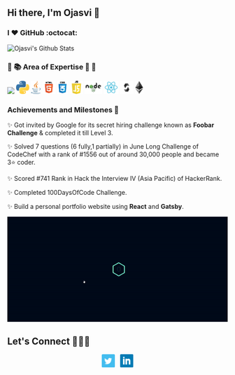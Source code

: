 ## Hi there, I'm Ojasvi 👋

### I :heart: GitHub :octocat:

![Ojasvi's Github Stats](https://github-readme-stats.vercel.app/api?username=OjasviChauhan&show_icons=true&line_height=30)

### :open_book: :books: Area of Expertise :closed_book: :green_book:

<code><img height="30" src="https://raw.githubusercontent.com/isocpp/logos/master/cpp_logo.png"></code>
<code><img height="30" src="https://github.com/OjasviChauhan/OjasviChauhan/blob/master/img/python.png?raw=true"></code>
<code><img height="30" src="https://github.com/OjasviChauhan/OjasviChauhan/blob/master/img/java.png?raw=true"></code>
<code><img height="30" src="https://github.com/OjasviChauhan/OjasviChauhan/blob/master/img/html5.png?raw=true"></code>
<code><img height="30" src="https://github.com/OjasviChauhan/OjasviChauhan/blob/master/img/css3.png?raw=true"></code>
<code><img height="30" src="https://github.com/OjasviChauhan/OjasviChauhan/blob/master/img/javascript.png?raw=true"></code>
<code><img height="30" src="https://github.com/OjasviChauhan/OjasviChauhan/blob/master/img/nodejs.png?raw=true"></code>
<code><img height="30" src="https://github.com/OjasviChauhan/OjasviChauhan/blob/master/img/react.png?raw=true"></code>
<code><img height="30" src="https://github.com/OjasviChauhan/OjasviChauhan/blob/master/img/solidity.png?raw=true"></code>
<code><img height="30" src="https://github.com/OjasviChauhan/OjasviChauhan/blob/master/img/ethereum.png?raw=true"></code>

### Achievements and Milestones :crown:

:sparkles: Got invited by Google for its secret hiring challenge known as **Foobar Challenge** & completed it till Level 3.

:sparkles: Solved 7 questions (6 fully,1 partially) in June Long Challenge of CodeChef with a rank of #1556 out of around 30,000 people and became 3⭐️ coder.

:sparkles: Scored #741 Rank in Hack the Interview IV (Asia Pacific) of HackerRank.

:sparkles: Completed 100DaysOfCode Challenge.

:sparkles: Build a personal portfolio website using **React** and **Gatsby**.<br>

<a href="https://ojasvichauhan.netlify.app/">  
<img src="https://github.com/OjasviChauhan/OjasviChauhan/blob/master/img/portfolioGIF.gif?raw=true"></a>

## Let's Connect :people_holding_hands:

<p align='center'>
<a href="https://twitter.com/OjasviChauhan23"><img height="30" src="https://github.com/OjasviChauhan/OjasviChauhan/blob/master/img/twitter.png?raw=true"></a>&nbsp;&nbsp;
<a href="https://www.linkedin.com/in/ojasvi-chauhan-852706173/"><img height="30" src="https://github.com/OjasviChauhan/OjasviChauhan/blob/master/img/linkedin.png?raw=true"></a>
</p>
